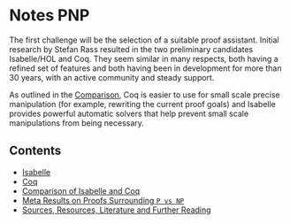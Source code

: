 # Notes PNP

The first challenge will be the selection of a suitable proof assistant.
Initial research by Stefan Rass resulted in the two preliminary candidates
Isabelle/HOL and Coq.
They seem similar in many respects, both having a refined set of features
and both having been in development for more than 30 years,
with an active community and steady support.

As outlined in the [Comparison](#Comparison), Coq is easier to use
for small scale precise manipulation (for example, rewriting the current
proof goals) and Isabelle provides powerful automatic solvers that
help prevent small scale manipulations from being necessary.

## Contents

- [Isabelle](isabelle.md)
- [Coq](coq.md)
- [Comparison of Isabelle and Coq](isa-vs-coq.md)
- [Meta Results on Proofs Surrounding `P vs NP`](meta-results.md)
- [Sources, Resources, Literature and Further Reading](sources.md)
